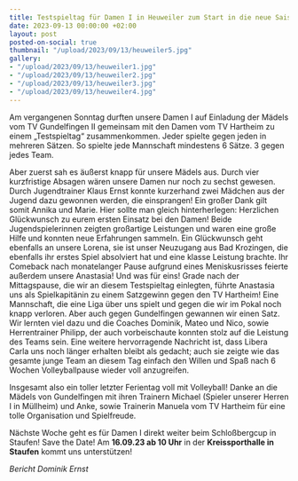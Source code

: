 ```yaml
---
title: Testspieltag für Damen I in Heuweiler zum Start in die neue Saison 2023/2024
date: 2023-09-13 00:00:00 +02:00
layout: post
posted-on-social: true
thumbnail: "/upload/2023/09/13/heuweiler5.jpg"
gallery:
- "/upload/2023/09/13/heuweiler1.jpg"
- "/upload/2023/09/13/heuweiler2.jpg"
- "/upload/2023/09/13/heuweiler3.jpg"
- "/upload/2023/09/13/heuweiler4.jpg"
---
```


Am vergangenen Sonntag durften unsere Damen I auf Einladung der Mädels vom TV Gundelfingen II gemeinsam mit den Damen vom TV Hartheim zu einem „Testspieltag“ zusammenkommen. Jeder spielte gegen jeden in mehreren Sätzen. So spielte jede Mannschaft mindestens 6 Sätze. 3 gegen jedes Team. 

Aber zuerst sah es äußerst knapp für unsere Mädels aus. Durch vier kurzfristige Absagen wären unsere Damen nur noch zu sechst gewesen. Durch Jugendtrainer Klaus Ernst konnte kurzerhand zwei Mädchen aus der Jugend dazu gewonnen werden, die einsprangen! Ein großer Dank gilt somit Annika und Marie. Hier sollte man gleich hinterherlegen: Herzlichen Glückwunsch zu eurem ersten Einsatz bei den Damen! Beide Jugendspielerinnen zeigten großartige Leistungen und waren eine große Hilfe und konnten neue Erfahrungen sammeln. Ein Glückwunsch geht ebenfalls an unsere Lorena, sie ist unser Neuzugang aus Bad Krozingen, die ebenfalls ihr erstes Spiel absolviert hat und eine klasse Leistung brachte. Ihr Comeback nach monatelanger Pause aufgrund eines Meniskusrisses feierte außerdem unsere Anastasia! Und was für eins! Grade nach der Mittagspause, die wir an diesem Testspieltag einlegten, führte Anastasia uns als Spielkapitänin zu einem Satzgewinn gegen den TV Hartheim! Eine Mannschaft, die eine Liga über uns spielt und gegen die wir im Pokal noch knapp verloren. Aber auch gegen Gundelfingen gewannen wir einen Satz. Wir lernten viel dazu und die Coaches Dominik, Mateo und Nico, sowie Herrentrainer Philipp, der auch vorbeischaute konnten stolz auf die Leistung des Teams sein. Eine weitere hervorragende Nachricht ist, dass Libera Carla uns noch länger erhalten bleibt als gedacht; auch sie zeigte wie das gesamte junge Team an diesem Tag einfach den Willen und Spaß nach 6 Wochen Volleyballpause wieder voll anzugreifen. 

Insgesamt also ein toller letzter Ferientag voll mit Volleyball! Danke an die Mädels von Gundelfingen mit ihren Trainern Michael (Spieler unserer Herren I in Müllheim) und Anke, sowie Trainerin Manuela vom TV Hartheim für eine tolle Organisation und Spielfreude.

Nächste Woche geht es für Damen I direkt weiter beim Schloßbergcup in Staufen! Save the Date! Am **16.09.23 ab 10 Uhr** in der **Kreissporthalle in Staufen** kommt uns unterstützen! 

_Bericht Dominik Ernst_